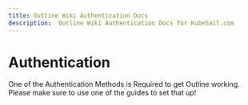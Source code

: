 ```yaml
---
title: Outline Wiki Authentication Docs
description:  Outline Wiki Authentication Docs for KubeSail.com
---
```

# Authentication

One of the Authentication Methods is Required to get Outline working. Please make sure to use one of the guides to set that up!